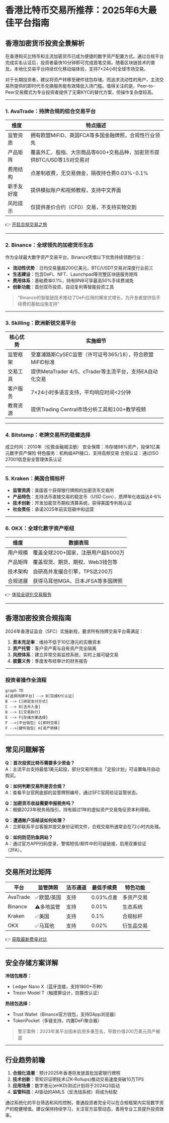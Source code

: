 # 香港比特币交易所推荐：2025年6大最佳平台指南

## 香港加密货币投资全景解析

在香港购买比特币和主流加密货币已成为便捷的数字资产配置方式。通过合规平台完成实名认证后，投资者最快10分钟即可完成首笔交易。随着区块链技术的普及，本地化交易平台持续优化移动端体验，支持7×24小时全球市场交易。

对于长期投资者，建议将资产转移至硬件钱包存储。而追求流动性的用户，主流交易所提供的即时代币兑换服务能有效降低入场门槛。值得关注的是，Peer-to-Peer交易模式为专业投资者提供了无需KYC的替代方案，但操作复杂度较高。

---

### 1\. AvaTrade：持牌合规的综合交易平台

| 维度        | 特点描述                                                                 |
|-------------|--------------------------------------------------------------------------|
| 监管资质    | 拥有欧盟MiFID、英国FCA等多国金融牌照，合规性行业领先                    |
| 产品矩阵    | 覆盖外汇、股指、大宗商品等600+交易品种，加密货币提供BTC/USD等15对交易对 |
| 费用结构    | 点差制收费，无交易佣金，隔夜持仓费0.03%-0.1%                           |
| 新手友好度  | 提供模拟账户和视频教程，支持中文界面                                     |
| 风险提示    | 仅提供差价合约（CFD）交易，不支持实物交割                               |

👉 [开启合规交易之旅](https://bit.ly/okx_welcome)

---

### 2\. Binance：全球领先的加密货币生态

作为全球最大数字资产交易平台，Binance凭借以下优势持续领跑行业：

- **流动性优势**：日均交易量超200亿美元，BTC/USDT交易对深度行业前三
- **生态建设**：包含DeFi、NFT、Launchpad等完整区块链服务矩阵
- **费用体系**：基础费率0.1%，持有BNB可享最高50%手续费减免
- **创新功能**：首创双币投资、自动复利等智能投资工具

> "Binance的智能链技术推动了DeFi应用的爆发式增长，为开发者提供低手续费的基础设施支持"

---

### 3\. Skilling：欧洲新锐交易平台

| 核心优势         | 实施细节                                                                 |
|------------------|--------------------------------------------------------------------------|
| 监管框架         | 受塞浦路斯CySEC监管（许可证号365/18），符合欧盟MiFID标准                |
| 交易工具         | 提供MetaTrader 4/5、cTrader等主流平台，支持EA自动化交易                  |
| 客户服务         | 7×24小时多语言支持，平均响应时间<2分钟                                   |
| 教育资源         | 提供Trading Central市场分析工具和100+教学视频                           |

---

### 4\. Bitstamp：老牌交易所的稳健选择

成立时间：2010年（伦敦金融城注册）
安全保障：冷存储98%资产，投保1亿美元数字资产保险
特色服务：机构级API接口，支持高频交易
合规认证：通过ISO 27001信息安全管理体系认证

---

### 5\. Kraken：美国合规标杆

- **监管资质**：美国首个获得银行牌照的加密货币交易所
- **产品特色**：支持法币直接交易的稳定币（USD Coin）、质押年化收益达4-6%
- **技术创新**：开发加密货币期权清算系统，获得美国专利局认证
- **社会责任**：承诺2025年前实现碳中和运营

---

### 6\. OKX：全球化数字资产枢纽

| 维度        | 数据表现                          |
|-------------|-----------------------------------|
| 用户规模    | 覆盖全球200+国家，注册用户超5000万 |
| 产品矩阵    | 覆盖现货、期货、期权、Web3钱包等   |
| 技术架构    | 自研高并发撮合引擎，TPS达200万     |
| 合规进展    | 获得马耳他MGA、日本JFSA等多国牌照 |

👉 [体验全球化交易服务](https://bit.ly/okx_welcome)

---

## 香港加密投资合规指南

2024年香港证监会（SFC）实施新规，要求所有持牌交易平台需满足：

1. **资本充足率**：维持不低于10亿港元的实缴资本
2. **资产托管**：客户资产需与自有资产完全隔离
3. **风控体系**：建立异常交易监控系统，实时上报可疑交易
4. **披露义务**：季度发布经审计的财务报告

---

### 投资者操作全流程

```mermaid
graph TD
A[选择持牌平台] --> B[完成KYC认证]
B --> C[绑定支付方式]
C --> D[法币入金]
D --> E[交易执行]
E --> F{存储方案选择}
F -->|平台钱包| G[即时交易]
F -->|硬件钱包| H[资产转移]
```

---

## 常见问题解答

**Q：首次投资比特币需要多少资金？**  
A：主流平台支持最低1美元起投，部分交易所推出「定投计划」可设置每月自动购买。

**Q：如何判断交易所是否合规？**  
A：查看平台官网底部的监管牌照编号，通过SFC官网验证监管状态。

**Q：加密货币收益需要申报税务吗？**  
A：根据2023年税务局指引，持有超过1年的虚拟资产交易免征资本利得税。

**Q：遭遇账户冻结该如何处理？**  
A：立即联系平台客服并提交身份证明文件，合规交易所通常会在72小时内处理。

**Q：如何防范钓鱼网站？**  
A：通过官方APP扫码登录，警惕短信/邮件中的可疑链接，启用双重验证（2FA）。

---

## 交易所对比矩阵

| 平台     | 监管牌照 | 法币通道 | 最低手续费 | 特色功能               |
|----------|----------|----------|------------|------------------------|
| AvaTrade | ✅欧盟/英国 | 支持     | 0.03%点差  | 多资产交易             |
| Binance  | ⚠️多地监管 | 支持     | 0.01%      | 生态系统               |
| Kraken   | ✅美国     | 支持     | 0.1%       | 合规标杆               |
| OKX      | ✅马耳他   | 支持     | 0.02%      | 衍生品交易             |

👉 [获取最新费率对比](https://bit.ly/okx_welcome)

---

## 安全存储方案详解

**冷钱包推荐：**
- Ledger Nano X（蓝牙连接，支持1800+币种）
- Trezor Model T（触摸屏设计，防篡改认证）

**热钱包选择：**
- Trust Wallet（Binance官方钱包，支持DApp浏览器）
- TokenPocket（多链支持，内置DeFi聚合器）

> 警示案例：2023年某平台因未启用多重签名，导致价值200万美元资产被盗

---

## 行业趋势前瞻

1. **合规化浪潮**：预计2025年香港将发放首批加密银行牌照
2. **技术创新**：零知识证明技术(ZK-Rollups)推动交易速度突破10万TPS
3. **应用场景**：数字港元(eHKD)测试计划将于2024Q3启动
4. **监管科技**：AI驱动的AMLS（反洗钱系统）将成为标配

通过系统化的平台筛选和风险控制，普通投资者完全可以在合规框架内实现数字资产的稳健增值。建议保持持续学习，关注官方监管动态，善用专业工具提升投资效率。